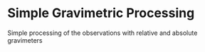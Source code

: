 # Simple Gravimetric Processing
Simple processing of the observations with relative and absolute gravimeters
